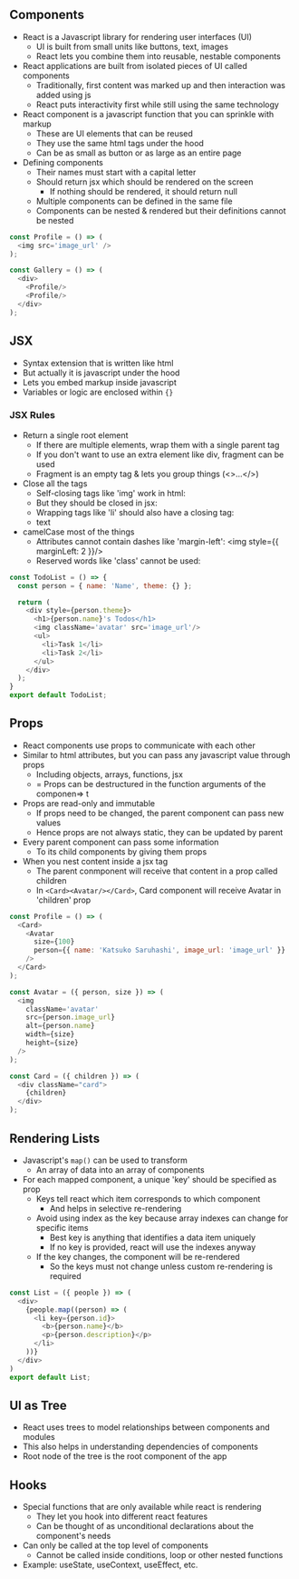 ## Components
- React is a Javascript library for rendering user interfaces (UI)
  - UI is built from small units like buttons, text, images
  - React lets you combine them into reusable, nestable components
- React applications are built from isolated pieces of UI called components
  - Traditionally, first content was marked up and then interaction was added using js
  - React puts interactivity first while still using the same technology
- React component is a javascript function that you can sprinkle with markup
  - These are UI elements that can be reused
  - They use the same html tags under the hood
  - Can be as small as button or as large as an entire page
- Defining components
  - Their names must start with a capital letter
  - Should return jsx which should be rendered on the screen
    - If nothing should be rendered, it should return null
  - Multiple components can be defined in the same file
  - Components can be nested & rendered but their definitions cannot be nested

```js
const Profile = () => (
  <img src='image_url' />
);

const Gallery = () => (
  <div>
    <Profile/>
    <Profile/>
  </div>
);
```

## JSX
- Syntax extension that is written like html
- But actually it is javascript under the hood
- Lets you embed markup inside javascript
- Variables or logic are enclosed within `{}`

### JSX Rules
- Return a single root element
  - If there are multiple elements, wrap them with a single parent tag
  - If you don't want to use an extra element like div, fragment can be used
  - Fragment is an empty tag & lets you group things (<>...</>)
- Close all the tags
  - Self-closing tags like 'img' work in html: <img src=''>
  - But they should be closed in jsx: <img src=''/>
  - Wrapping tags like 'li' should also have a closing tag: <li>text</li>
- camelCase most of the things
  - Attributes cannot contain dashes like 'margin-left': <img style={{ marginLeft: 2 }}/>
  - Reserved words like 'class' cannot be used: <img className={classes.image}/>

```js
const TodoList = () => {
  const person = { name: 'Name', theme: {} };

  return (
    <div style={person.theme}>
      <h1>{person.name}'s Todos</h1>
      <img className='avatar' src='image_url'/>
      <ul>
        <li>Task 1</li>
        <li>Task 2</li>
      </ul>
    </div>
  );
}
export default TodoList;
```

## Props
- React components use props to communicate with each other
- Similar to html attributes, but you can pass any javascript value through props
  - Including objects, arrays, functions, jsx
  -  = Props can be destructured in the function arguments of the componen=> t
- Props are read-only and immutable
  - If props need to be changed, the parent component can pass new values
  - Hence props are not always static, they can be updated by parent
- Every parent component can pass some information
  - To its child components by giving them props
- When you nest content inside a jsx tag
  - The parent conmponent will receive that content in a prop called children
  - In `<Card><Avatar/></Card>`, Card component will receive Avatar in 'children' prop

```js
const Profile = () => (
  <Card>
    <Avatar
      size={100}
      person={{ name: 'Katsuko Saruhashi', image_url: 'image_url' }}
    />
  </Card>
);

const Avatar = ({ person, size }) => (
  <img
    className='avatar'
    src={person.image_url}
    alt={person.name}
    width={size}
    height={size}
  />
);

const Card = ({ children }) => (
  <div className="card">
    {children}
  </div>
);
```

## Rendering Lists
- Javascript's `map()` can be used to transform
  - An array of data into an array of components
- For each mapped component, a unique 'key' should be specified as prop
  - Keys tell react which item corresponds to which component
    - And helps in selective re-rendering
  - Avoid using index as the key because array indexes can change for specific items
    - Best key is anything that identifies a data item uniquely
    - If no key is provided, react will use the indexes anyway
  - If the key changes, the component will be re-rendered
    - So the keys must not change unless custom re-rendering is required

```js
const List = ({ people }) => (
  <div>
    {people.map((person) => (
      <li key={person.id}>
        <b>{person.name}</b>
        <p>{person.description}</p>
      </li>
    ))}
  </div>
)
export default List;
```

## UI as Tree
- React uses trees to model relationships between components and modules
- This also helps in understanding dependencies of components
- Root node of the tree is the root component of the app

## Hooks
- Special functions that are only available while react is rendering
  - They let you hook into different react features
  - Can be thought of as unconditional declarations about the component's needs
- Can only be called at the top level of components
  - Cannot be called inside conditions, loop or other nested functions
- Example: useState, useContext, useEffect, etc.
